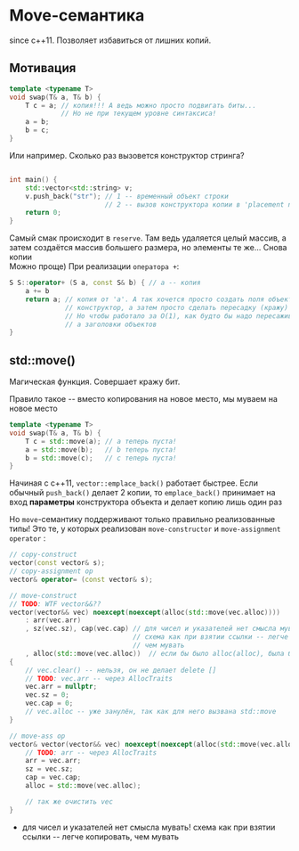 # Move-семантика
since c++11. 
Позволяет избавиться от лишних копий.

## Мотивация
```c++
template <typename T>
void swap(T& a, T& b) {
    T c = a; // копия!!! А ведь можно просто подвигать биты... 
             // Но не при текущем уровне синтаксиса!
    a = b;
    b = c;
}
```
Или например. Сколько раз вызовется конструктор стринга?
```c++

int main() {
    std::vector<std::string> v;
    v.push_back("str"); // 1 -- временный объект строки
                        // 2 -- вызов конструктора копии в 'placement new'
    return 0;
}
```
Самый смак происходит в `reserve`. Там ведь удаляется целый массив, а затем создаётся массив большего размера, но элементы те же... Снова копии  
Можно проще) При реализации `оператора +`:
```c++
S S::operator+ (S a, const S& b) { // a -- копия
    a += b
    return a; // копия от 'a'. А так хочется просто создать поля объекта, не вызывая
              // конструктор, а затем просто сделать пересадку (кражу) полей из 'a' в 'temp'. 
              // Но чтобы работало за O(1), как будто бы надо пересаживать не поля,
              // а заголовки объектов
}
```
## std::move()
Магическая функция. Совершает кражу бит. 

Правило такое -- вместо копирования на новое место, мы муваем на новое место
```c++
template <typename T>
void swap(T& a, T& b) {
    T c = std::move(a); // a теперь пуста!
    a = std::move(b);   // b теперь пуста!
    b = std::move(c);   // c теперь пуста!
}
```
Начиная с c++11, `vector::emplace_back()` работает быстрее. Если обычный `push_back()` делает 2 копии, то `emplace_back()` принимает на вход **параметры** конструктора объекта и делает копию лишь один раз

Но `move`-семантику поддерживают только правильно реализованные типы! Это те, у которых реализован `move-constructor` и `move-assignment operator` :
```c++
// copy-construct
vector(const vector& s);
// copy-assignment op
vector& operator= (const vector& s);

// move-construct
// TODO: WTF vector&&??
vector(vector&& vec) noexcept(noexcept(alloc(std::move(vec.alloc))))
    : arr(vec.arr) 
    , sz(vec.sz), cap(vec.cap) // для чисел и указателей нет смысла мувать! 
                               // схема как при взятии ссылки -- легче копировать, 
                               // чем мувать
    , alloc(std::move(vec.alloc))  // если бы было alloc(alloc), была бы копия!
{
    // vec.clear() -- нельзя, он не делает delete []
    // TODO: vec.arr -- через AllocTraits 
    vec.arr = nullptr;
    vec.sz = 0;
    vec.cap = 0;
    // vec.alloc -- уже занулён, так как для него вызвана std::move
}

// move-ass op
vector& vector(vector&& vec) noexcept(noexcept(alloc(std::move(vec.alloc)))) {
    // TODO: arr -- через AllocTraits 
    arr = vec.arr;
    sz = vec.sz;
    cap = vec.cap;
    alloc = std::move(vec.alloc);

    // так же очистить vec
}
```
- для чисел и указателей нет смысла мувать!  схема как при взятии ссылки -- легче копировать, чем мувать
